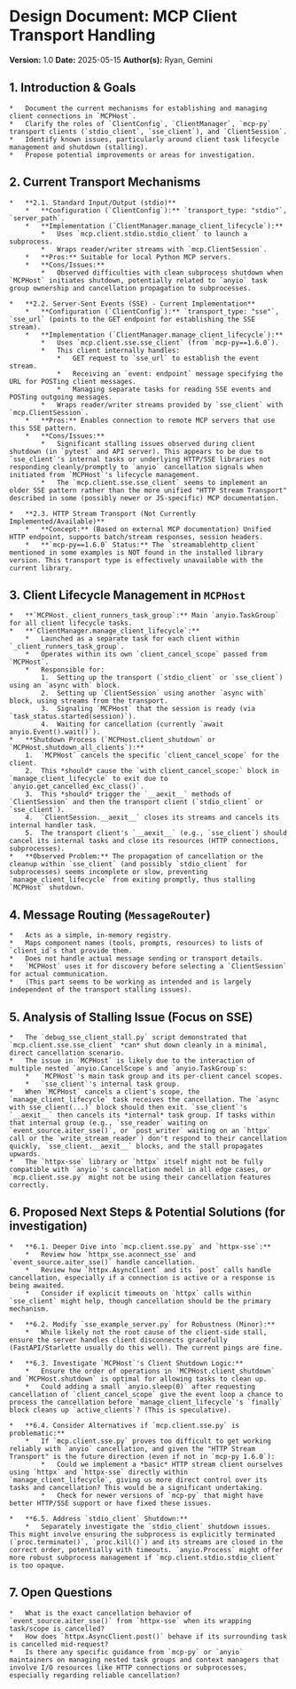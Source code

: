 # Design Document: MCP Client Transport Handling

**Version:** 1.0
**Date:** 2025-05-15
**Author(s):** Ryan, Gemini

## 1. Introduction & Goals
    *   Document the current mechanisms for establishing and managing client connections in `MCPHost`.
    *   Clarify the roles of `ClientConfig`, `ClientManager`, `mcp-py` transport clients (`stdio_client`, `sse_client`), and `ClientSession`.
    *   Identify known issues, particularly around client task lifecycle management and shutdown (stalling).
    *   Propose potential improvements or areas for investigation.

## 2. Current Transport Mechanisms

    *   **2.1. Standard Input/Output (stdio)**
        *   **Configuration (`ClientConfig`):** `transport_type: "stdio"`, `server_path`.
        *   **Implementation (`ClientManager.manage_client_lifecycle`):**
            *   Uses `mcp.client.stdio.stdio_client` to launch a subprocess.
            *   Wraps reader/writer streams with `mcp.ClientSession`.
        *   **Pros:** Suitable for local Python MCP servers.
        *   **Cons/Issues:**
            *   Observed difficulties with clean subprocess shutdown when `MCPHost` initiates shutdown, potentially related to `anyio` task group ownership and cancellation propagation to subprocesses.

    *   **2.2. Server-Sent Events (SSE) - Current Implementation**
        *   **Configuration (`ClientConfig`):** `transport_type: "sse"`, `sse_url` (points to the GET endpoint for establishing the SSE stream).
        *   **Implementation (`ClientManager.manage_client_lifecycle`):**
            *   Uses `mcp.client.sse.sse_client` (from `mcp-py==1.6.0`).
            *   This client internally handles:
                *   GET request to `sse_url` to establish the event stream.
                *   Receiving an `event: endpoint` message specifying the URL for POSTing client messages.
                *   Managing separate tasks for reading SSE events and POSTing outgoing messages.
            *   Wraps reader/writer streams provided by `sse_client` with `mcp.ClientSession`.
        *   **Pros:** Enables connection to remote MCP servers that use this SSE pattern.
        *   **Cons/Issues:**
            *   Significant stalling issues observed during client shutdown (in `pytest` and API server). This appears to be due to `sse_client`'s internal tasks or underlying HTTP/SSE libraries not responding cleanly/promptly to `anyio` cancellation signals when initiated from `MCPHost`'s lifecycle management.
            *   The `mcp.client.sse.sse_client` seems to implement an older SSE pattern rather than the more unified "HTTP Stream Transport" described in some (possibly newer or JS-specific) MCP documentation.

    *   **2.3. HTTP Stream Transport (Not Currently Implemented/Available)**
        *   **Concept:** (Based on external MCP documentation) Unified HTTP endpoint, supports batch/stream responses, session headers.
        *   **`mcp-py==1.6.0` Status:** The `streamablehttp_client` mentioned in some examples is NOT found in the installed library version. This transport type is effectively unavailable with the current library.

## 3. Client Lifecycle Management in `MCPHost`

    *   **`MCPHost._client_runners_task_group`:** Main `anyio.TaskGroup` for all client lifecycle tasks.
    *   **`ClientManager.manage_client_lifecycle`:**
        *   Launched as a separate task for each client within `_client_runners_task_group`.
        *   Operates within its own `client_cancel_scope` passed from `MCPHost`.
        *   Responsible for:
            1.  Setting up the transport (`stdio_client` or `sse_client`) using an `async with` block.
            2.  Setting up `ClientSession` using another `async with` block, using streams from the transport.
            3.  Signaling `MCPHost` that the session is ready (via `task_status.started(session)`).
            4.  Waiting for cancellation (currently `await anyio.Event().wait()`).
    *   **Shutdown Process (`MCPHost.client_shutdown` or `MCPHost.shutdown_all_clients`):**
        1.  `MCPHost` cancels the specific `client_cancel_scope` for the client.
        2.  This *should* cause the `with client_cancel_scope:` block in `manage_client_lifecycle` to exit due to `anyio.get_cancelled_exc_class()`.
        3.  This *should* trigger the `__aexit__` methods of `ClientSession` and then the transport client (`stdio_client` or `sse_client`).
        4.  `ClientSession.__aexit__` closes its streams and cancels its internal handler task.
        5.  The transport client's `__aexit__` (e.g., `sse_client`) should cancel its internal tasks and close its resources (HTTP connections, subprocesses).
    *   **Observed Problem:** The propagation of cancellation or the cleanup within `sse_client` (and possibly `stdio_client` for subprocesses) seems incomplete or slow, preventing `manage_client_lifecycle` from exiting promptly, thus stalling `MCPHost` shutdown.

## 4. Message Routing (`MessageRouter`)
    *   Acts as a simple, in-memory registry.
    *   Maps component names (tools, prompts, resources) to lists of `client_id`s that provide them.
    *   Does not handle actual message sending or transport details.
    *   `MCPHost` uses it for discovery before selecting a `ClientSession` for actual communication.
    *   (This part seems to be working as intended and is largely independent of the transport stalling issues).

## 5. Analysis of Stalling Issue (Focus on SSE)

    *   The `debug_sse_client_stall.py` script demonstrated that `mcp.client.sse.sse_client` *can* shut down cleanly in a minimal, direct cancellation scenario.
    *   The issue in `MCPHost` is likely due to the interaction of multiple nested `anyio.CancelScope`s and `anyio.TaskGroup`s:
        *   `MCPHost`'s main task group and its per-client cancel scopes.
        *   `sse_client`'s internal task group.
    *   When `MCPHost` cancels a client's scope, the `manage_client_lifecycle` task receives the cancellation. The `async with sse_client(...)` block should then exit. `sse_client`'s `__aexit__` then cancels its *internal* task group. If tasks within that internal group (e.g., `sse_reader` waiting on `event_source.aiter_sse()`, or `post_writer` waiting on an `httpx` call or the `write_stream_reader`) don't respond to their cancellation quickly, `sse_client.__aexit__` blocks, and the stall propagates upwards.
    *   The `httpx-sse` library or `httpx` itself might not be fully compatible with `anyio`'s cancellation model in all edge cases, or `mcp.client.sse.py` might not be using their cancellation features correctly.

## 6. Proposed Next Steps & Potential Solutions (for investigation)

    *   **6.1. Deeper Dive into `mcp.client.sse.py` and `httpx-sse`:**
        *   Review how `httpx_sse.aconnect_sse` and `event_source.aiter_sse()` handle cancellation.
        *   Review how `httpx.AsyncClient` and its `post` calls handle cancellation, especially if a connection is active or a response is being awaited.
        *   Consider if explicit timeouts on `httpx` calls within `sse_client` might help, though cancellation should be the primary mechanism.

    *   **6.2. Modify `sse_example_server.py` for Robustness (Minor):**
        *   While likely not the root cause of the client-side stall, ensure the server handles client disconnects gracefully (FastAPI/Starlette usually do this well). The current pings are fine.

    *   **6.3. Investigate `MCPHost`'s Client Shutdown Logic:**
        *   Ensure the order of operations in `MCPHost.client_shutdown` and `MCPHost.shutdown` is optimal for allowing tasks to clean up.
        *   Could adding a small `anyio.sleep(0)` after requesting cancellation of `client_cancel_scope` give the event loop a chance to process the cancellation before `manage_client_lifecycle`'s `finally` block cleans up `active_clients`? (This is speculative).

    *   **6.4. Consider Alternatives if `mcp.client.sse.py` is problematic:**
        *   If `mcp.client.sse.py` proves too difficult to get working reliably with `anyio` cancellation, and given the "HTTP Stream Transport" is the future direction (even if not in `mcp-py 1.6.0`):
            *   Could we implement a *basic* HTTP stream client ourselves using `httpx` and `httpx-sse` directly within `manage_client_lifecycle`, giving us more direct control over its tasks and cancellation? This would be a significant undertaking.
            *   Check for newer versions of `mcp-py` that might have better HTTP/SSE support or have fixed these issues.

    *   **6.5. Address `stdio_client` Shutdown:**
        *   Separately investigate the `stdio_client` shutdown issues. This might involve ensuring the subprocess is explicitly terminated (`proc.terminate()`, `proc.kill()`) and its streams are closed in the correct order, potentially with timeouts. `anyio.Process` might offer more robust subprocess management if `mcp.client.stdio.stdio_client` is too opaque.

## 7. Open Questions
    *   What is the exact cancellation behavior of `event_source.aiter_sse()` from `httpx-sse` when its wrapping task/scope is cancelled?
    *   How does `httpx.AsyncClient.post()` behave if its surrounding task is cancelled mid-request?
    *   Is there any specific guidance from `mcp-py` or `anyio` maintainers on managing nested task groups and context managers that involve I/O resources like HTTP connections or subprocesses, especially regarding reliable cancellation?

